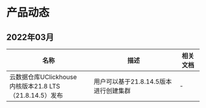 # 产品动态

## 2022年03月

| 名称                                                         | 描述                                  | 相关文档 |
| ------------------------------------------------------------ | ------------------------------------- | -------- |
| 云数据仓库UClickhouse<br />内核版本21.8 LTS（21.8.14.5）发布 | 用户可以基于21.8.14.5版本进行创建集群 | -        |
